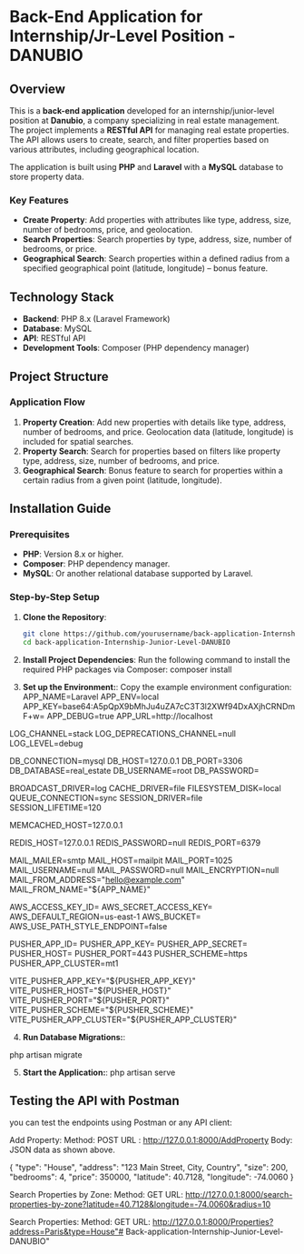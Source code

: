 # Back-End Application for Internship/Jr-Level Position - DANUBIO

## Overview

This is a **back-end application** developed for an internship/junior-level position at **Danubio**, a company specializing in real estate management. The project implements a **RESTful API** for managing real estate properties. The API allows users to create, search, and filter properties based on various attributes, including geographical location.

The application is built using **PHP** and **Laravel** with a **MySQL** database to store property data.

### Key Features
- **Create Property**: Add properties with attributes like type, address, size, number of bedrooms, price, and geolocation.
- **Search Properties**: Search properties by type, address, size, number of bedrooms, or price.
- **Geographical Search**: Search properties within a defined radius from a specified geographical point (latitude, longitude) – bonus feature.

## Technology Stack
- **Backend**: PHP 8.x (Laravel Framework)
- **Database**: MySQL
- **API**: RESTful API
- **Development Tools**: Composer (PHP dependency manager)

## Project Structure

### Application Flow
1. **Property Creation**: Add new properties with details like type, address, number of bedrooms, and price. Geolocation data (latitude, longitude) is included for spatial searches.
2. **Property Search**: Search for properties based on filters like property type, address, size, number of bedrooms, and price.
3. **Geographical Search**: Bonus feature to search for properties within a certain radius from a given point (latitude, longitude).

## Installation Guide

### Prerequisites
- **PHP**: Version 8.x or higher.
- **Composer**: PHP dependency manager.
- **MySQL**: Or another relational database supported by Laravel.

### Step-by-Step Setup

1. **Clone the Repository**:
   ```bash
   git clone https://github.com/yourusername/back-application-Internship-Junior-Level-DANUBIO.git
   cd back-application-Internship-Junior-Level-DANUBIO

2. **Install Project Dependencies**:
 Run the following command to install the required PHP packages via Composer: 
 composer install

3. **Set up the Environment:**:
Copy the example environment configuration:
APP_NAME=Laravel
APP_ENV=local
APP_KEY=base64:A5pQpX9bMhJu4uZA7cC3T3l2XWf94DxAXjhCRNDmF+w=
APP_DEBUG=true
APP_URL=http://localhost

LOG_CHANNEL=stack
LOG_DEPRECATIONS_CHANNEL=null
LOG_LEVEL=debug

DB_CONNECTION=mysql
DB_HOST=127.0.0.1
DB_PORT=3306
DB_DATABASE=real_estate
DB_USERNAME=root
DB_PASSWORD=

BROADCAST_DRIVER=log
CACHE_DRIVER=file
FILESYSTEM_DISK=local
QUEUE_CONNECTION=sync
SESSION_DRIVER=file
SESSION_LIFETIME=120

MEMCACHED_HOST=127.0.0.1

REDIS_HOST=127.0.0.1
REDIS_PASSWORD=null
REDIS_PORT=6379

MAIL_MAILER=smtp
MAIL_HOST=mailpit
MAIL_PORT=1025
MAIL_USERNAME=null
MAIL_PASSWORD=null
MAIL_ENCRYPTION=null
MAIL_FROM_ADDRESS="hello@example.com"
MAIL_FROM_NAME="${APP_NAME}"

AWS_ACCESS_KEY_ID=
AWS_SECRET_ACCESS_KEY=
AWS_DEFAULT_REGION=us-east-1
AWS_BUCKET=
AWS_USE_PATH_STYLE_ENDPOINT=false

PUSHER_APP_ID=
PUSHER_APP_KEY=
PUSHER_APP_SECRET=
PUSHER_HOST=
PUSHER_PORT=443
PUSHER_SCHEME=https
PUSHER_APP_CLUSTER=mt1

VITE_PUSHER_APP_KEY="${PUSHER_APP_KEY}"
VITE_PUSHER_HOST="${PUSHER_HOST}"
VITE_PUSHER_PORT="${PUSHER_PORT}"
VITE_PUSHER_SCHEME="${PUSHER_SCHEME}"
VITE_PUSHER_APP_CLUSTER="${PUSHER_APP_CLUSTER}"

4. **Run Database Migrations:**:

php artisan migrate

5. **Start the Application:**:
php artisan serve

## Testing the API with Postman
you can test the endpoints using Postman or any API client:

Add Property:
Method: POST
URL : http://127.0.0.1:8000/AddProperty
Body: JSON data as shown above.

{
  "type": "House",
  "address": "123 Main Street, City, Country",
  "size": 200,
  "bedrooms": 4,
  "price": 350000,
  "latitude": 40.7128,
  "longitude": -74.0060
}

Search Properties by Zone:
Method: GET
URL: http://127.0.0.1:8000/search-properties-by-zone?latitude=40.7128&longitude=-74.0060&radius=10

Search Properties:
Method: GET
URL: http://127.0.0.1:8000/Properties?address=Paris&type=House"# Back-application-Internship-Junior-Level-DANUBIO" 
